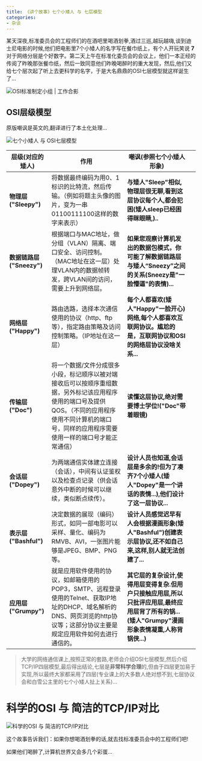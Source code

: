 ```yaml
---
title: 《讲个故事》七个小矮人 与 七层模型
categories:
- 杂谈
---
```








某天深夜,标准委员会的工程师们的在酒吧里喝酒划拳,酒过三巡,越玩越嗨,谈到迪士尼电影的时候,他们把电影里7个小矮人的名字写在餐巾纸上，有个人开玩笑说 **7** 对于网络分层是个好数字。第二天上午在标准化委员会的会议上，他们一本正经的传阅了昨晚那张餐巾纸，然后一致同意他们昨晚喝醉时的重大发现，然后,他们又给七个层次起了听上去更科学的名字，于是大名鼎鼎的OSI七层模型就这样诞生了...



![OSI标准制定小组  | 工作合影](https://v2fy.com/asset/0i/jikemiji/jikemiji-md/2020-12-26-osi-tcp-ip-1609045090000.assets/3203841-aadc7db55b97c8f6.png)



## OSI层级模型
原版嘲讽是英文的,翻译进行了本土化处理...

![七个小矮人 与 OSI七层模型](https://v2fy.com/asset/0i/jikemiji/jikemiji-md/2020-12-26-osi-tcp-ip-1609045090000.assets/3203841-a69e2c10038c95c4.png)


| 层级(对应的矮人)         | 作用                                                         | 嘲讽(参照七个小矮人形象)                                     |      |
| ------------------------ | ------------------------------------------------------------ | ------------------------------------------------------------ | ---- |
| **物理层("Sleepy")**     | 将数据最终编码为用0、1标识的比特流，然后传输。（例如将题主头像的图片，变为一串01100111100这样的数字来表示） | **与矮人"Sleep"相似,物理层很无聊,看到这层协议每个人,都会犯困(矮人sleep已经困得眯眼睛,)..** |      |
| **数据链路层("Sneezy")** | 根据端口与MAC地址，做分组（VLAN）隔离、端口安全、访问控制。（MAC地址在这一层）处理VLAN内的数据帧转发，跨VLAN间的访问，需要上升到网络层。 | **如果您观察计算机发出的数据包模式，你可能了解数据链路层与矮人“Sneezy”之间的关系(Sneezy是"一脸懵逼"的表情)...** |      |
| **网络层("Happy")**      | 路由选路，选择本次通信使用的协议（http、ftp等），指定路由策略及访问控制策略。（IP地址在这一层） | **每个人都喜欢(矮人"Happy"一脸开心)网络,每个人都喜欢互联网协议。尴尬的是，互联网协议和OSI的网络层协议没啥关系...** |      |
| **传输层("Doc")**        | 将一个数据/文件分成很多小段，标记顺序以被对端接收后可以按顺序重组数据，另外标记该应用程序使用的端口号及提供QOS。（不同的应用程序使用不同计算机的端口号，同样的应用程序需要使用一样的端口号才能正常通信） | **读懂这层协议,绝对需要博士学位!("Doc"带着眼镜)**            |      |
| **会话层("Dopey")**      | 为两端通信实体建立连接（会话），中间有认证鉴权以及检查点记录（供会话意外中断的时候可以继续，类似断点续传）。 | **设计人员也知道,会话层是多余的!但为了凑齐7个小矮人(矮人"Dopey"是一个讲话的表情...),他们设计了这一层协议...** |      |
| **表示层("Bashful")**    | 决定数据的展现（编码）形式，如同一部电影可以采样、量化、编码为RMVB、AVI，一张图片能够是JPEG、BMP、PNG等。 | **设计人员感觉迟早有人会根据漫画形象(矮人"Bashful")创建表示层协议,还不如自己来,这样,别人就无法创建了...** |      |
| **应用层("Grumpy")**     | 就是应用软件使用的协议，如邮箱使用的POP3，SMTP、远程登录使用的Telnet、获取IP地址的DHCP、域名解析的DNS、网页浏览的http协议等；这部分协议主要是规定应用软件如何去进行通信的。 | **其它层的复杂设计,使得用层变得复杂.但用户只接触应用层,所以只批评应用层,最终应用层背了所有的锅...(矮人"Grumpy"漫画形象表情凝重,人称背锅侠...)** |      |

> 大学的网络通信课上,按照正常的套路,老师会介绍OSI七层模型,然后介绍TCP/IP四层模型,最后得出结论,七层是**非常科学合理**的,但由于四层更加易于实现,所以最终大家都采用了四层(专业课上的大多数人绝对想不到,七层协议会和白雪公主里的七个小矮人扯上关系)...

# 科学的OSI 与 简洁的TCP/IP对比

![科学的OSI 与 简洁的TCP/IP对比](https://v2fy.com/asset/0i/jikemiji/jikemiji-md/2020-12-26-osi-tcp-ip-1609045090000.assets/3203841-d6debcadf675bb66.png)

这个故事告诉我们：如果你想喝酒划拳的话,就去找标准委员会中的工程师们吧!



如果他们喝醉了,计算机世界又会多几个彩蛋...





